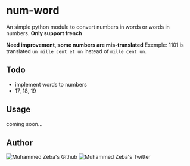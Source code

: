 # num-word

An simple python module to convert numbers in words or words in numbers. **Only support french**

**Need improvement, some numbers are mis-translated**
Exemple: 1101 is translated `un mille cent et un` instead of `mille cent un`.

## Todo

* implement words to numbers
* 17, 18, 19

## Usage

coming soon...

## Author

![Muhammed Zeba's Github](https://github.com/parice02)
![Muhammed Zeba's Twitter](https://twitter.com/parice02)
